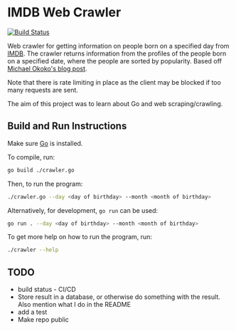 # IMDB Web Crawler

[![Build Status](https://img.shields.io/github/workflow/status/dominikrys/web-crawler/Continuous%20Integration?style=flat-square)](https://github.com/dominikrys/web-crawler/actions)

Web crawler for getting information on people born on a specified day from [IMDB](https://www.imdb.com/). The crawler returns information from the profiles of the people born on a specified date, where the people are sorted by popularity. Based off [Michael Okoko's blog post](https://blog.logrocket.com/web-scraping-with-go-and-colly/).

Note that there is rate limiting in place as the client may be blocked if too many requests are sent.

The aim of this project was to learn about Go and web scraping/crawling.

## Build and Run Instructions

Make sure [Go](https://golang.org/) is installed.

To compile, run:

```bash
go build ./crawler.go
```

Then, to run the program:

```bash
./crawler.go --day <day of birthday> --month <month of birthday>
```

Alternatively, for development, `go run` can be used:

```bash
go run . --day <day of birthday> --month <month of birthday>
```

To get more help on how to run the program, run:

```bash
./crawler --help
```

## TODO

- build status - CI/CD
- Store result in a database, or otherwise do something with the result. Also mention what I do in the README
- add a test
- Make repo public
